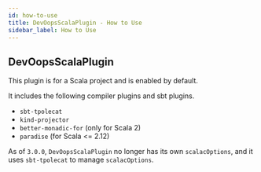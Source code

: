 ```yaml
---
id: how-to-use
title: DevOopsScalaPlugin - How to Use
sidebar_label: How to Use
---
```


## DevOopsScalaPlugin
This plugin is for a Scala project and is enabled by default.

It includes the following compiler plugins and sbt plugins.

* `sbt-tpolecat`
* `kind-projector`
* `better-monadic-for` (only for Scala 2)
* `paradise` (for Scala <= 2.12)


As of `3.0.0`, `DevOopsScalaPlugin` no longer has its own `scalacOptions`, and it uses `sbt-tpolecat` to manage `scalacOptions`.
